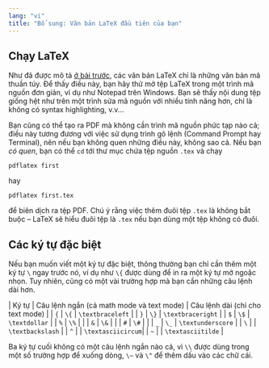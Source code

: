 ```yaml
---
lang: "vi"
title: "Bổ sung: Văn bản LaTeX đầu tiên của bạn"
---
```


## Chạy LaTeX

Như đã được mô tả [ở bài trước](lesson-02), các văn bản LaTeX chỉ là những văn
bản mã thuần túy. Để thấy điều này, bạn hãy thử mở tệp LaTeX trong một trình mã
nguồn đơn giản, ví dụ như Notepad trên Windows. Bạn sẽ thấy nội dung tệp giống
hệt như trên một trình sửa mã nguồn với nhiều tính năng hơn, chỉ là không có
syntax highlighting, v.v...

Bạn cũng có thể tạo ra PDF mà không cần trình mã nguồn phức tạp nào cả; điều này
tương đương với việc sử dụng trình gõ lệnh (Command Prompt hay Terminal), nên
nếu bạn không quen những điều này, không sao cả. Nếu bạn *có quen*, bạn có thể
`cd` tới thư mục chứa tệp nguồn `.tex` và chạy

`pdflatex first`

hay

`pdflatex first.tex`

để biên dịch ra tệp PDF. Chú ý rằng việc thêm đuôi tệp `.tex` là không bắt buộc
&ndash; LaTeX sẽ hiểu đuôi tệp là `.tex` nếu bạn dùng một tệp không có đuôi.

## Các ký tự đặc biệt

Nếu bạn muốn viết một ký tự đặc biệt, thông thường bạn chỉ cần thêm một ký tự
`\` ngay trước nó, ví dụ như `\{` được dùng để in ra một ký tự mở ngoặc nhọn.
Tuy nhiên, cũng có một vài trường hợp mà bạn cần những câu lệnh dài hơn.

| Ký tự  | Câu lệnh ngắn (cả math mode và text mode) | Câu lệnh dài (chỉ cho text mode) |
| `{`    | `\{`          | `\textbraceleft`  |
| `}`    | `\}`          | `\textbraceright` |
| `$`    | `\$`          | `\textdollar`     |
| `%`    | `\%`          |                   |
| `&`    | `\&`          |                   |
| `#`    | `\#`          |                   |
| `_`    | `\_`          | `\textunderscore` |
| ``\``  |               | `\textbackslash`  |
| `^`    |               | `\textasciicircum`|
| `~`    |               | `\textasciitilde` |

Ba ký tự cuối không có một câu lệnh ngắn nào cả, vì `\\` được dùng trong một số
trường hợp để xuống dòng, `\~` và `\^` để thêm dấu vào các chữ cái.
